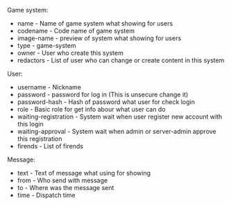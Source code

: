 Game system:
- name - Name of game system what showing for users
- codename - Code name of game system
- image-name - preview of system what showing for users
- type - game-system
- owner - User who create this system
- redactors - List of user who can change or create content in this system

User:
- username - Nickname
- password - password for log in (This is unsecure change it)
- password-hash - Hash of password what user for check login 
- role - Basic role for get info abour what user can do
- waiting-registration - System wait when user register new account with this login
- waiting-approval - System wait when admin or server-admin approve this registration
- firends - List of firends

Message:
- text - Text of message what using for showing
- from - Who send with message
- to - Where was the message sent
- time - Dispatch time